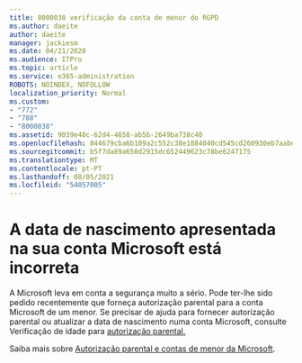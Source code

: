 ```yaml
---
title: 8000038 verificação da conta de menor do RGPD
ms.author: daeite
author: daeite
manager: jackiesm
ms.date: 04/21/2020
ms.audience: ITPro
ms.topic: article
ms.service: o365-administration
ROBOTS: NOINDEX, NOFOLLOW
localization_priority: Normal
ms.custom:
- "772"
- "788"
- "8000038"
ms.assetid: 9039e40c-62d4-4658-ab5b-2649ba738c40
ms.openlocfilehash: 844679cba6b109a2c552c38e1884040cd545cd260930eb7aabed6ed0911c8a50
ms.sourcegitcommit: b5f7da89a650d2915dc652449623c78be6247175
ms.translationtype: MT
ms.contentlocale: pt-PT
ms.lasthandoff: 08/05/2021
ms.locfileid: "54057005"
---
```

# <a name="date-of-birth-displayed-in-your-microsoft-account-is-incorrect"></a>A data de nascimento apresentada na sua conta Microsoft está incorreta

A Microsoft leva em conta a segurança muito a sério. Pode ter-lhe sido pedido recentemente que forneça autorização parental para a conta Microsoft de um menor. Se precisar de ajuda para fornecer autorização parental ou atualizar a data de nascimento numa conta Microsoft, consulte Verificação de idade para [autorização parental.](https://go.microsoft.com/fwlink/p/?linkid=874364)
  
Saiba mais sobre [Autorização parental e contas de menor da Microsoft](https://go.microsoft.com/fwlink/p/?linkid=874365).
  